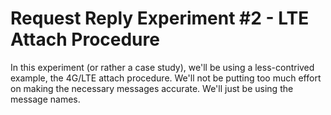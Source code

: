 # Request Reply Experiment #2 - LTE Attach Procedure

In this experiment (or rather a case study), we'll be using a
less-contrived example, the 4G/LTE attach procedure. We'll not be
putting too much effort on making the necessary messages accurate.
We'll just be using the message names.
